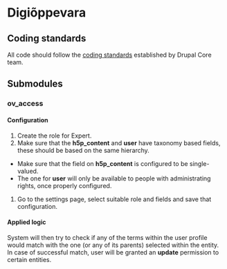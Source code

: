 # Digiõppevara

## Coding standards

All code should follow the [coding standards](https://www.drupal.org/docs/develop/standards) established by Drupal Core team.

## Submodules

### ov_access

#### Configuration
1. Create the role for Expert.
1. Make sure that the **h5p_content** and **user** have taxonomy based fields, these should be based on the same hierarchy.
  * Make sure that the field on **h5p_content** is configured to be single-valued.
  * The one for **user** will only be available to people with administrating rights, once properly configured.
1. Go to the settings page, select suitable role and fields and save that configuration.

#### Applied logic
System will then try to check if any of the terms within the user profile would match with the one (or any of its parents) selected within the entity. In case of successful match, user will be granted an **update** permission to certain entities.
